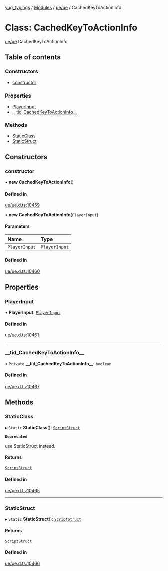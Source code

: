[yug_typings](../README.md) / [Modules](../modules.md) / [ue/ue](../modules/ue_ue.md) / CachedKeyToActionInfo

# Class: CachedKeyToActionInfo

[ue/ue](../modules/ue_ue.md).CachedKeyToActionInfo

## Table of contents

### Constructors

- [constructor](ue_ue.CachedKeyToActionInfo.md#constructor)

### Properties

- [PlayerInput](ue_ue.CachedKeyToActionInfo.md#playerinput)
- [\_\_tid\_CachedKeyToActionInfo\_\_](ue_ue.CachedKeyToActionInfo.md#__tid_cachedkeytoactioninfo__)

### Methods

- [StaticClass](ue_ue.CachedKeyToActionInfo.md#staticclass)
- [StaticStruct](ue_ue.CachedKeyToActionInfo.md#staticstruct)

## Constructors

### constructor

• **new CachedKeyToActionInfo**()

#### Defined in

[ue/ue.d.ts:10459](https://github.com/YugMetaverse/yug_typings/blob/25cad34/ue/ue.d.ts#L10459)

• **new CachedKeyToActionInfo**(`PlayerInput`)

#### Parameters

| Name | Type |
| :------ | :------ |
| `PlayerInput` | [`PlayerInput`](ue_ue.PlayerInput.md) |

#### Defined in

[ue/ue.d.ts:10460](https://github.com/YugMetaverse/yug_typings/blob/25cad34/ue/ue.d.ts#L10460)

## Properties

### PlayerInput

• **PlayerInput**: [`PlayerInput`](ue_ue.PlayerInput.md)

#### Defined in

[ue/ue.d.ts:10461](https://github.com/YugMetaverse/yug_typings/blob/25cad34/ue/ue.d.ts#L10461)

___

### \_\_tid\_CachedKeyToActionInfo\_\_

• `Private` **\_\_tid\_CachedKeyToActionInfo\_\_**: `boolean`

#### Defined in

[ue/ue.d.ts:10467](https://github.com/YugMetaverse/yug_typings/blob/25cad34/ue/ue.d.ts#L10467)

## Methods

### StaticClass

▸ `Static` **StaticClass**(): [`ScriptStruct`](ue_ue.ScriptStruct.md)

**`Deprecated`**

use StaticStruct instead.

#### Returns

[`ScriptStruct`](ue_ue.ScriptStruct.md)

#### Defined in

[ue/ue.d.ts:10465](https://github.com/YugMetaverse/yug_typings/blob/25cad34/ue/ue.d.ts#L10465)

___

### StaticStruct

▸ `Static` **StaticStruct**(): [`ScriptStruct`](ue_ue.ScriptStruct.md)

#### Returns

[`ScriptStruct`](ue_ue.ScriptStruct.md)

#### Defined in

[ue/ue.d.ts:10466](https://github.com/YugMetaverse/yug_typings/blob/25cad34/ue/ue.d.ts#L10466)
